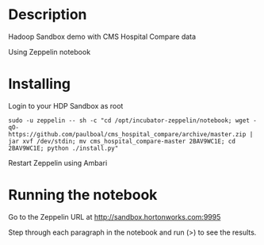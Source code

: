 # Description
Hadoop Sandbox demo with CMS Hospital Compare data

Using Zeppelin notebook

# Installing
Login to your HDP Sandbox as root

```
sudo -u zeppelin -- sh -c "cd /opt/incubator-zeppelin/notebook; wget -qO- https://github.com/paulboal/cms_hospital_compare/archive/master.zip | jar xvf /dev/stdin; mv cms_hospital_compare-master 2BAV9WC1E; cd 2BAV9WC1E; python ./install.py"
```

Restart Zeppelin using Ambari

# Running the notebook

Go to the Zeppelin URL at http://sandbox.hortonworks.com:9995

Step through each paragraph in the notebook and run (>) to see the results.
